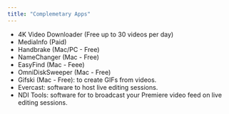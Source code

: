 ```yaml
---
title: "Complemetary Apps"
---
```

- 4K Video Downloader (Free up to 30 videos per day)
- MediaInfo (Paid)
- Handbrake (Mac/PC - Free)
- NameChanger (Mac - Free)
- EasyFind (Mac - Feee)
- OmniDiskSweeper (Mac - Free)
- Gifski (Mac - Free): to create GIFs from videos.
- Evercast: software to host live editing sessions.
- NDI Tools: software for to broadcast your Premiere video feed on live editing sessions.
